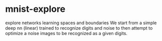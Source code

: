 # mnist-explore
explore networks learning spaces and boundaries
We start from a simple deep nn (linear) trained to recognize digits and noise to then attempt to optimize a noise images to be recognized as a given digits.  
